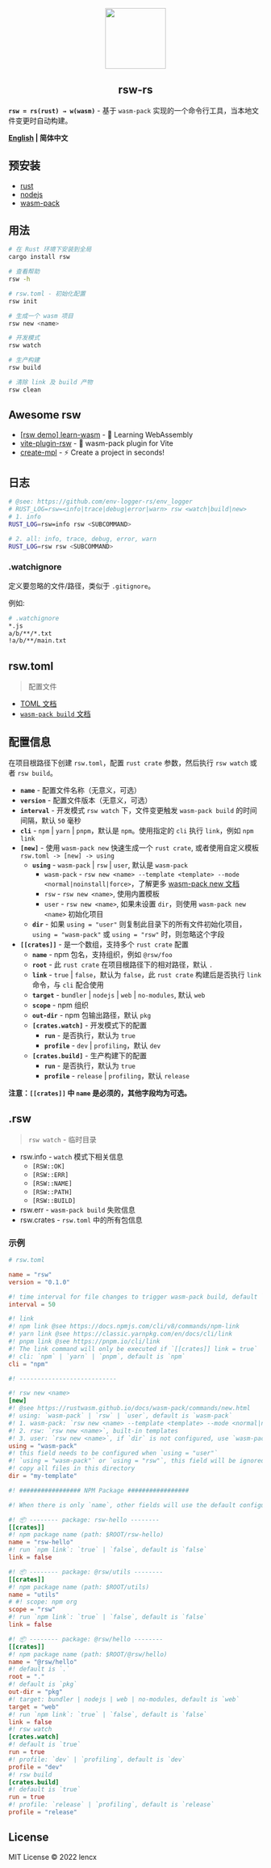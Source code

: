 <p align="center">
  <img src="./rsw.png" width="120">
  <h2 align="center">rsw-rs</h2>
</p>

**`rsw = rs(rust) → w(wasm)`** - 基于 `wasm-pack` 实现的一个命令行工具，当本地文件变更时自动构建。

**[English](./README.md) | 简体中文**

## 预安装

- [rust](https://www.rust-lang.org/learn/get-started)
- [nodejs](https://nodejs.org)
- [wasm-pack](https://github.com/rustwasm/wasm-pack)

## 用法

```bash
# 在 Rust 环境下安装到全局
cargo install rsw
```

```bash
# 查看帮助
rsw -h

# rsw.toml - 初始化配置
rsw init

# 生成一个 wasm 项目
rsw new <name>

# 开发模式
rsw watch

# 生产构建
rsw build

# 清除 link 及 build 产物
rsw clean
```

## Awesome rsw

- [[rsw demo] learn-wasm](https://github.com/lencx/learn-wasm) - 🎲 Learning WebAssembly
- [vite-plugin-rsw](https://github.com/lencx/vite-plugin-rsw) - 🦀 wasm-pack plugin for Vite
- [create-mpl](https://github.com/lencx/create-mpl) - ⚡️ Create a project in seconds!

## 日志

```bash
# @see: https://github.com/env-logger-rs/env_logger
# RUST_LOG=rsw=<info|trace|debug|error|warn> rsw <watch|build|new>
# 1. info
RUST_LOG=rsw=info rsw <SUBCOMMAND>

# 2. all: info, trace, debug, error, warn
RUST_LOG=rsw rsw <SUBCOMMAND>
```

### .watchignore

定义要忽略的文件/路径，类似于 `.gitignore`。

例如:

```bash
# .watchignore
*.js
a/b/**/*.txt
!a/b/**/main.txt
```

## rsw.toml

> 配置文件

- [TOML 文档](https://toml.io/cn/)
- [`wasm-pack build` 文档](https://rustwasm.github.io/docs/wasm-pack/commands/build.html)

## 配置信息

在项目根路径下创建 `rsw.toml`，配置 `rust crate` 参数，然后执行 `rsw watch` 或者 `rsw build`。

- **`name`** - 配置文件名称（无意义，可选）
- **`version`** - 配置文件版本（无意义，可选）
- **`interval`** - 开发模式 `rsw watch` 下，文件变更触发 `wasm-pack build` 的时间间隔，默认 `50` 毫秒
- **`cli`** - `npm` | `yarn` | `pnpm`，默认是 `npm`。使用指定的 `cli` 执行 `link`，例如 `npm link`
- **`[new]`** - 使用 `wasm-pack new` 快速生成一个 `rust crate`, 或者使用自定义模板 `rsw.toml -> [new] -> using`
  - **`using`** - `wasm-pack` | `rsw` | `user`, 默认是 `wasm-pack`
    - `wasm-pack` - `rsw new <name> --template <template> --mode <normal|noinstall|force>`，了解更多 [wasm-pack new 文档](https://rustwasm.github.io/docs/wasm-pack/commands/new.html)
    - `rsw` - `rsw new <name>`, 使用内置模板
    - `user` - `rsw new <name>`, 如果未设置 `dir`，则使用 `wasm-pack new <name>` 初始化项目
  - **`dir`** - 如果 `using = "user"` 则复制此目录下的所有文件初始化项目，`using = "wasm-pack"` 或 `using = "rsw"` 时，则忽略这个字段
- **`[[crates]]`** - 是一个数组，支持多个 `rust crate` 配置
  - **`name`** - npm 包名，支持组织，例如 `@rsw/foo`
  - **`root`** - 此 `rust crate` 在项目根路径下的相对路径，默认 `.`
  - **`link`** - `true` | `false`，默认为 `false`，此 `rust crate` 构建后是否执行 `link` 命令，与 `cli` 配合使用
  - **`target`** - `bundler` | `nodejs` | `web` | `no-modules`, 默认 `web`
  - **`scope`** - npm 组织
  - **`out-dir`** - npm 包输出路径，默认 `pkg`
  - **`[crates.watch]`** - 开发模式下的配置
    - **`run`** - 是否执行，默认为 `true`
    - **`profile`** - `dev` | `profiling`，默认 `dev`
  - **`[crates.build]`** - 生产构建下的配置
    - **`run`** - 是否执行，默认为 `true`
    - **`profile`** - `release` | `profiling`，默认 `release`

**注意：`[[crates]]` 中 `name` 是必须的，其他字段均为可选。**

## .rsw

> `rsw watch` - 临时目录

- rsw.info - `watch` 模式下相关信息
  - `[RSW::OK]`
  - `[RSW::ERR]`
  - `[RSW::NAME]`
  - `[RSW::PATH]`
  - `[RSW::BUILD]`
- rsw.err - `wasm-pack build` 失败信息
- rsw.crates - `rsw.toml` 中的所有包信息

### 示例

```toml
# rsw.toml

name = "rsw"
version = "0.1.0"

#! time interval for file changes to trigger wasm-pack build, default `50` milliseconds
interval = 50

#! link
#! npm link @see https://docs.npmjs.com/cli/v8/commands/npm-link
#! yarn link @see https://classic.yarnpkg.com/en/docs/cli/link
#! pnpm link @see https://pnpm.io/cli/link
#! The link command will only be executed if `[[crates]] link = true`
#! cli: `npm` | `yarn` | `pnpm`, default is `npm`
cli = "npm"

#! ---------------------------

#! rsw new <name>
[new]
#! @see https://rustwasm.github.io/docs/wasm-pack/commands/new.html
#! using: `wasm-pack` | `rsw` | `user`, default is `wasm-pack`
#! 1. wasm-pack: `rsw new <name> --template <template> --mode <normal|noinstall|force>`
#! 2. rsw: `rsw new <name>`, built-in templates
#! 3. user: `rsw new <name>`, if `dir` is not configured, use `wasm-pack new <name>` to initialize the project
using = "wasm-pack"
#! this field needs to be configured when `using = "user"`
#! `using = "wasm-pack"` or `using = "rsw"`, this field will be ignored
#! copy all files in this directory
dir = "my-template"

#! ################# NPM Package #################

#! When there is only `name`, other fields will use the default configuration

#! 📦 -------- package: rsw-hello --------
[[crates]]
#! npm package name (path: $ROOT/rsw-hello)
name = "rsw-hello"
#! run `npm link`: `true` | `false`, default is `false`
link = false

#! 📦 -------- package: @rsw/utils --------
[[crates]]
#! npm package name (path: $ROOT/utils)
name = "utils"
# #! scope: npm org
scope = "rsw"
#! run `npm link`: `true` | `false`, default is `false`
link = false

#! 📦 -------- package: @rsw/hello --------
[[crates]]
#! npm package name (path: $ROOT/@rsw/hello)
name = "@rsw/hello"
#! default is `.`
root = "."
#! default is `pkg`
out-dir = "pkg"
#! target: bundler | nodejs | web | no-modules, default is `web`
target = "web"
#! run `npm link`: `true` | `false`, default is `false`
link = false
#! rsw watch
[crates.watch]
#! default is `true`
run = true
#! profile: `dev` | `profiling`, default is `dev`
profile = "dev"
#! rsw build
[crates.build]
#! default is `true`
run = true
#! profile: `release` | `profiling`, default is `release`
profile = "release"
```

## License

MIT License © 2022 lencx
